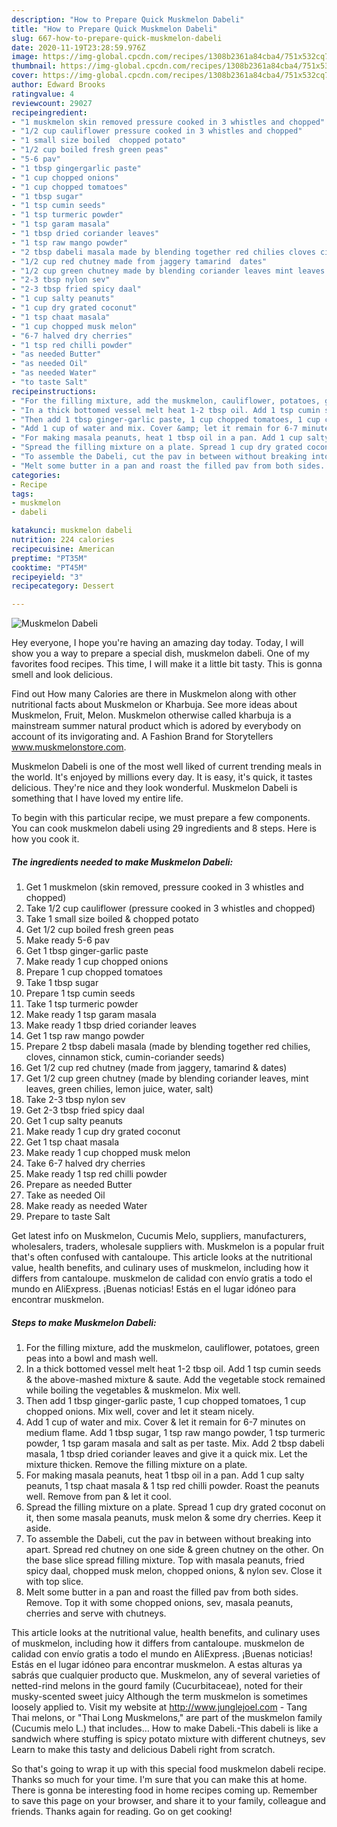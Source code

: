 ```yaml
---
description: "How to Prepare Quick Muskmelon Dabeli"
title: "How to Prepare Quick Muskmelon Dabeli"
slug: 667-how-to-prepare-quick-muskmelon-dabeli
date: 2020-11-19T23:28:59.976Z
image: https://img-global.cpcdn.com/recipes/1308b2361a84cba4/751x532cq70/muskmelon-dabeli-recipe-main-photo.jpg
thumbnail: https://img-global.cpcdn.com/recipes/1308b2361a84cba4/751x532cq70/muskmelon-dabeli-recipe-main-photo.jpg
cover: https://img-global.cpcdn.com/recipes/1308b2361a84cba4/751x532cq70/muskmelon-dabeli-recipe-main-photo.jpg
author: Edward Brooks
ratingvalue: 4
reviewcount: 29027
recipeingredient:
- "1 muskmelon skin removed pressure cooked in 3 whistles and chopped"
- "1/2 cup cauliflower pressure cooked in 3 whistles and chopped"
- "1 small size boiled  chopped potato"
- "1/2 cup boiled fresh green peas"
- "5-6 pav"
- "1 tbsp gingergarlic paste"
- "1 cup chopped onions"
- "1 cup chopped tomatoes"
- "1 tbsp sugar"
- "1 tsp cumin seeds"
- "1 tsp turmeric powder"
- "1 tsp garam masala"
- "1 tbsp dried coriander leaves"
- "1 tsp raw mango powder"
- "2 tbsp dabeli masala made by blending together red chilies cloves cinnamon stick cumincoriander seeds"
- "1/2 cup red chutney made from jaggery tamarind  dates"
- "1/2 cup green chutney made by blending coriander leaves mint leaves green chilies lemon juice water salt"
- "2-3 tbsp nylon sev"
- "2-3 tbsp fried spicy daal"
- "1 cup salty peanuts"
- "1 cup dry grated coconut"
- "1 tsp chaat masala"
- "1 cup chopped musk melon"
- "6-7 halved dry cherries"
- "1 tsp red chilli powder"
- "as needed Butter"
- "as needed Oil"
- "as needed Water"
- "to taste Salt"
recipeinstructions:
- "For the filling mixture, add the muskmelon, cauliflower, potatoes, green peas into a bowl and mash well."
- "In a thick bottomed vessel melt heat 1-2 tbsp oil. Add 1 tsp cumin seeds &amp; the above-mashed mixture &amp; saute. Add the vegetable stock remained while boiling the vegetables &amp; muskmelon. Mix well."
- "Then add 1 tbsp ginger-garlic paste, 1 cup chopped tomatoes, 1 cup chopped onions. Mix well, cover and let it steam nicely."
- "Add 1 cup of water and mix. Cover &amp; let it remain for 6-7 minutes on medium flame. Add 1 tbsp sugar, 1 tsp raw mango powder, 1 tsp turmeric powder, 1 tsp garam masala and salt as per taste. Mix. Add 2 tbsp dabeli masala, 1 tbsp dried coriander leaves and give it a quick mix. Let the mixture thicken. Remove the filling mixture on a plate."
- "For making masala peanuts, heat 1 tbsp oil in a pan. Add 1 cup salty peanuts, 1 tsp chaat masala &amp; 1 tsp red chilli powder. Roast the peanuts well. Remove from pan &amp; let it cool."
- "Spread the filling mixture on a plate. Spread 1 cup dry grated coconut on it, then some masala peanuts, musk melon &amp; some dry cherries. Keep it aside."
- "To assemble the Dabeli, cut the pav in between without breaking into apart. Spread red chutney on one side &amp; green chutney on the other. On the base slice spread filling mixture. Top with masala peanuts, fried spicy daal, chopped musk melon, chopped onions, &amp; nylon sev. Close it with top slice."
- "Melt some butter in a pan and roast the filled pav from both sides. Remove. Top it with some chopped onions, sev, masala peanuts, cherries and serve with chutneys."
categories:
- Recipe
tags:
- muskmelon
- dabeli

katakunci: muskmelon dabeli 
nutrition: 224 calories
recipecuisine: American
preptime: "PT35M"
cooktime: "PT45M"
recipeyield: "3"
recipecategory: Dessert

---
```



![Muskmelon Dabeli](https://img-global.cpcdn.com/recipes/1308b2361a84cba4/751x532cq70/muskmelon-dabeli-recipe-main-photo.jpg)

Hey everyone, I hope you're having an amazing day today. Today, I will show you a way to prepare a special dish, muskmelon dabeli. One of my favorites food recipes. This time, I will make it a little bit tasty. This is gonna smell and look delicious.

Find out How many Calories are there in Muskmelon along with other nutritional facts about Muskmelon or Kharbuja. See more ideas about Muskmelon, Fruit, Melon. Muskmelon otherwise called kharbuja is a mainstream summer natural product which is adored by everybody on account of its invigorating and. A Fashion Brand for Storytellers www.muskmelonstore.com.

Muskmelon Dabeli is one of the most well liked of current trending meals in the world. It's enjoyed by millions every day. It is easy, it's quick, it tastes delicious. They're nice and they look wonderful. Muskmelon Dabeli is something that I have loved my entire life.


To begin with this particular recipe, we must prepare a few components. You can cook muskmelon dabeli using 29 ingredients and 8 steps. Here is how you cook it.

<!--inarticleads1-->

##### The ingredients needed to make Muskmelon Dabeli:

1. Get 1 muskmelon (skin removed, pressure cooked in 3 whistles and chopped)
1. Take 1/2 cup cauliflower (pressure cooked in 3 whistles and chopped)
1. Take 1 small size boiled &amp; chopped potato
1. Get 1/2 cup boiled fresh green peas
1. Make ready 5-6 pav
1. Get 1 tbsp ginger-garlic paste
1. Make ready 1 cup chopped onions
1. Prepare 1 cup chopped tomatoes
1. Take 1 tbsp sugar
1. Prepare 1 tsp cumin seeds
1. Take 1 tsp turmeric powder
1. Make ready 1 tsp garam masala
1. Make ready 1 tbsp dried coriander leaves
1. Get 1 tsp raw mango powder
1. Prepare 2 tbsp dabeli masala (made by blending together red chilies, cloves, cinnamon stick, cumin-coriander seeds)
1. Get 1/2 cup red chutney (made from jaggery, tamarind &amp; dates)
1. Get 1/2 cup green chutney (made by blending coriander leaves, mint leaves, green chilies, lemon juice, water, salt)
1. Take 2-3 tbsp nylon sev
1. Get 2-3 tbsp fried spicy daal
1. Get 1 cup salty peanuts
1. Make ready 1 cup dry grated coconut
1. Get 1 tsp chaat masala
1. Make ready 1 cup chopped musk melon
1. Take 6-7 halved dry cherries
1. Make ready 1 tsp red chilli powder
1. Prepare as needed Butter
1. Take as needed Oil
1. Make ready as needed Water
1. Prepare to taste Salt


Get latest info on Muskmelon, Cucumis Melo, suppliers, manufacturers, wholesalers, traders, wholesale suppliers with. Muskmelon is a popular fruit that&#39;s often confused with cantaloupe. This article looks at the nutritional value, health benefits, and culinary uses of muskmelon, including how it differs from cantaloupe. muskmelon de calidad con envío gratis a todo el mundo en AliExpress. ¡Buenas noticias! Estás en el lugar idóneo para encontrar muskmelon. 

<!--inarticleads2-->

##### Steps to make Muskmelon Dabeli:

1. For the filling mixture, add the muskmelon, cauliflower, potatoes, green peas into a bowl and mash well.
1. In a thick bottomed vessel melt heat 1-2 tbsp oil. Add 1 tsp cumin seeds &amp; the above-mashed mixture &amp; saute. Add the vegetable stock remained while boiling the vegetables &amp; muskmelon. Mix well.
1. Then add 1 tbsp ginger-garlic paste, 1 cup chopped tomatoes, 1 cup chopped onions. Mix well, cover and let it steam nicely.
1. Add 1 cup of water and mix. Cover &amp; let it remain for 6-7 minutes on medium flame. Add 1 tbsp sugar, 1 tsp raw mango powder, 1 tsp turmeric powder, 1 tsp garam masala and salt as per taste. Mix. Add 2 tbsp dabeli masala, 1 tbsp dried coriander leaves and give it a quick mix. Let the mixture thicken. Remove the filling mixture on a plate.
1. For making masala peanuts, heat 1 tbsp oil in a pan. Add 1 cup salty peanuts, 1 tsp chaat masala &amp; 1 tsp red chilli powder. Roast the peanuts well. Remove from pan &amp; let it cool.
1. Spread the filling mixture on a plate. Spread 1 cup dry grated coconut on it, then some masala peanuts, musk melon &amp; some dry cherries. Keep it aside.
1. To assemble the Dabeli, cut the pav in between without breaking into apart. Spread red chutney on one side &amp; green chutney on the other. On the base slice spread filling mixture. Top with masala peanuts, fried spicy daal, chopped musk melon, chopped onions, &amp; nylon sev. Close it with top slice.
1. Melt some butter in a pan and roast the filled pav from both sides. Remove. Top it with some chopped onions, sev, masala peanuts, cherries and serve with chutneys.


This article looks at the nutritional value, health benefits, and culinary uses of muskmelon, including how it differs from cantaloupe. muskmelon de calidad con envío gratis a todo el mundo en AliExpress. ¡Buenas noticias! Estás en el lugar idóneo para encontrar muskmelon. A estas alturas ya sabrás que cualquier producto que. Muskmelon, any of several varieties of netted-rind melons in the gourd family (Cucurbitaceae), noted for their musky-scented sweet juicy Although the term muskmelon is sometimes loosely applied to. Visit my website at http://www.junglejoel.com - Tang Thai melons, or &#34;Thai Long Muskmelons,&#34; are part of the muskmelon family (Cucumis melo L.) that includes… How to make Dabeli.-This dabeli is like a sandwich where stuffing is spicy potato mixture with different chutneys, sev Learn to make this tasty and delicious Dabeli right from scratch. 

So that's going to wrap it up with this special food muskmelon dabeli recipe. Thanks so much for your time. I'm sure that you can make this at home. There is gonna be interesting food in home recipes coming up. Remember to save this page on your browser, and share it to your family, colleague and friends. Thanks again for reading. Go on get cooking!
